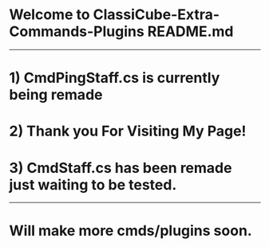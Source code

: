 # Welcome to ClassiCube-Extra-Commands-Plugins README.md

____________________________________________________________________
# 1) CmdPingStaff.cs is currently being remade
# 2) Thank you For Visiting My Page!
# 3) CmdStaff.cs has been remade just waiting to be tested.
____________________________________________________________________
# **Will make more cmds/plugins soon.**
